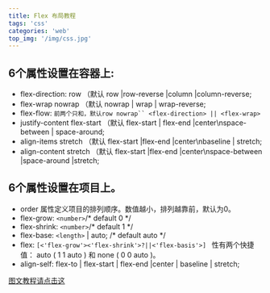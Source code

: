 ```yaml
---
title: Flex 布局教程
tags: 'css'
categories: 'web'
top_img: '/img/css.jpg'
---
```


## 6个属性设置在容器上:

* flex-direction: row （默认 row |row-reverse |column |column-reverse;
* flex-wrap nowrap （默认 nowrap | wrap | wrap-reverse; 
* flex-flow: `前两个只和，默认row nowrap`` <flex-direction> || <flex-wrap>`
* justify-content flex-start （默认 flex-start | flex-end |center\nspace-between | space-around; 
* align-items stretch （默认 flex-start |flex-end |center\nbaseline | stretch; 
* align-content stretch （默认 flex-start |flex-end |center\nspace-between |space-around |stretch; 

## 6个属性设置在项目上。

* order 属性定义项目的排列顺序。数值越小，排列越靠前，默认为0。
* flex-grow: `<number>`/* default 0 */ 
* flex-shrink: `<number>`/* default 1 */ 
* flex-base: `<length>` | auto; /* default auto */ 
* flex: `[<'flex-grow'><'flex-shrink'>?||<'flex-basis'>] `
性有两个快捷值： auto  ( 1 1 auto ) 和 none ( 0 0 auto )。
* align-self: flex-to | flex-start | flex-end |center | baseline | stretch; 


<a href="http://www.ruanyifeng.com/blog/2015/07/flex-grammar.html?utm_source=tuicool" target="_blank">图文教程请点击这</a>

